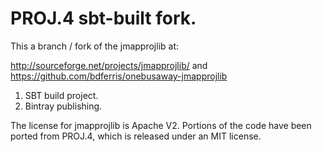 # PROJ.4 sbt-built fork.

This a branch / fork of the jmapprojlib at:

http://sourceforge.net/projects/jmapprojlib/ and https://github.com/bdferris/onebusaway-jmapprojlib

1) SBT build project.
2) Bintray publishing.

The license for jmapprojlib is Apache V2.  Portions of the code have been
ported from PROJ.4, which is released under an MIT license.
